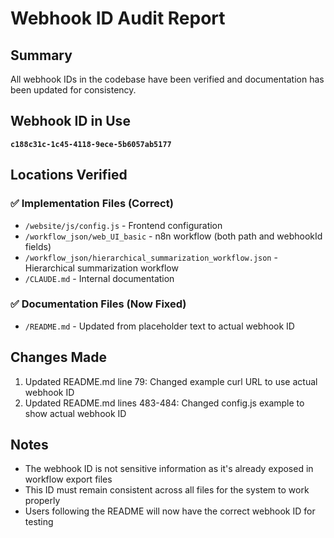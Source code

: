 # Webhook ID Audit Report

## Summary
All webhook IDs in the codebase have been verified and documentation has been updated for consistency.

## Webhook ID in Use
**`c188c31c-1c45-4118-9ece-5b6057ab5177`**

## Locations Verified

### ✅ Implementation Files (Correct)
- `/website/js/config.js` - Frontend configuration
- `/workflow_json/web_UI_basic` - n8n workflow (both path and webhookId fields)
- `/workflow_json/hierarchical_summarization_workflow.json` - Hierarchical summarization workflow
- `/CLAUDE.md` - Internal documentation

### ✅ Documentation Files (Now Fixed)
- `/README.md` - Updated from placeholder text to actual webhook ID

## Changes Made
1. Updated README.md line 79: Changed example curl URL to use actual webhook ID
2. Updated README.md lines 483-484: Changed config.js example to show actual webhook ID

## Notes
- The webhook ID is not sensitive information as it's already exposed in workflow export files
- This ID must remain consistent across all files for the system to work properly
- Users following the README will now have the correct webhook ID for testing